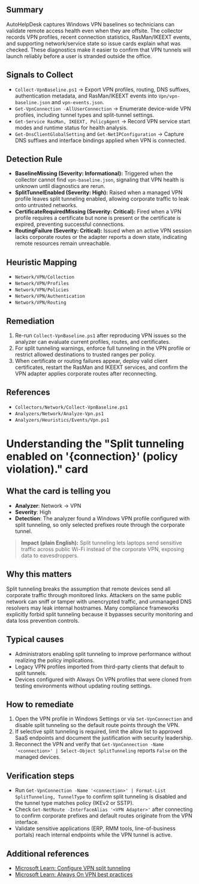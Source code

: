 ## Summary
AutoHelpDesk captures Windows VPN baselines so technicians can validate remote access health even when they are offsite. The collector records VPN profiles, recent connection statistics, RasMan/IKEEXT events, and supporting network/service state so issue cards explain what was checked. These diagnostics make it easier to confirm that VPN tunnels will launch reliably before a user is stranded outside the office.

## Signals to Collect
- `Collect-VpnBaseline.ps1` → Export VPN profiles, routing, DNS suffixes, authentication metadata, and RasMan/IKEEXT events into `Vpn/vpn-baseline.json` and `vpn-events.json`.
- `Get-VpnConnection -AllUserConnection` → Enumerate device-wide VPN profiles, including tunnel types and split-tunnel settings.
- `Get-Service RasMan, IKEEXT, PolicyAgent` → Record VPN service start modes and runtime status for health analysis.
- `Get-DnsClientGlobalSetting` and `Get-NetIPConfiguration` → Capture DNS suffixes and interface bindings applied when VPN is connected.

## Detection Rule
- **BaselineMissing (Severity: Informational):** Triggered when the collector cannot find `vpn-baseline.json`, signaling that VPN health is unknown until diagnostics are rerun.
- **SplitTunnelEnabled (Severity: High):** Raised when a managed VPN profile leaves split tunneling enabled, allowing corporate traffic to leak onto untrusted networks.
- **CertificateRequiredMissing (Severity: Critical):** Fired when a VPN profile requires a certificate but none is present or the certificate is expired, preventing successful connections.
- **RoutingFailure (Severity: Critical):** Issued when an active VPN session lacks corporate routes or the adapter reports a down state, indicating remote resources remain unreachable.

## Heuristic Mapping
- `Network/VPN/Collection`
- `Network/VPN/Profiles`
- `Network/VPN/Policies`
- `Network/VPN/Authentication`
- `Network/VPN/Routing`

## Remediation
1. Re-run `Collect-VpnBaseline.ps1` after reproducing VPN issues so the analyzer can evaluate current profiles, routes, and certificates.
2. For split tunneling warnings, enforce full tunneling in the VPN profile or restrict allowed destinations to trusted ranges per policy.
3. When certificate or routing failures appear, deploy valid client certificates, restart the RasMan and IKEEXT services, and confirm the VPN adapter applies corporate routes after reconnecting.

## References
- `Collectors/Network/Collect-VpnBaseline.ps1`
- `Analyzers/Network/Analyze-Vpn.ps1`
- `Analyzers/Heuristics/Events/Vpn.ps1`

# Understanding the "Split tunneling enabled on '{connection}' (policy violation)." card

## What the card is telling you
- **Analyzer**: Network → VPN
- **Severity**: High
- **Detection**: The analyzer found a Windows VPN profile configured with split tunneling, so only selected prefixes route through the corporate tunnel.

> **Impact (plain English):** Split tunneling lets laptops send sensitive traffic across public Wi-Fi instead of the corporate VPN, exposing data to eavesdroppers.

## Why this matters
Split tunneling breaks the assumption that remote devices send all corporate traffic through monitored links. Attackers on the same public network can sniff or tamper with unencrypted traffic, and unmanaged DNS resolvers may leak internal hostnames. Many compliance frameworks explicitly forbid split tunneling because it bypasses security monitoring and data loss prevention controls.

## Typical causes
- Administrators enabling split tunneling to improve performance without realizing the policy implications.
- Legacy VPN profiles imported from third-party clients that default to split tunnels.
- Devices configured with Always On VPN profiles that were cloned from testing environments without updating routing settings.

## How to remediate
1. Open the VPN profile in Windows Settings or via `Set-VpnConnection` and disable split tunneling so the default route points through the VPN.
2. If selective split tunneling is required, limit the allow list to approved SaaS endpoints and document the justification with security leadership.
3. Reconnect the VPN and verify that `Get-VpnConnection -Name '<connection>' | Select-Object SplitTunneling` reports `False` on the managed devices.

## Verification steps
- Run `Get-VpnConnection -Name '<connection>' | Format-List SplitTunneling, TunnelType` to confirm split tunneling is disabled and the tunnel type matches policy (IKEv2 or SSTP).
- Check `Get-NetRoute -InterfaceAlias '<VPN Adapter>'` after connecting to confirm corporate prefixes and default routes originate from the VPN interface.
- Validate sensitive applications (ERP, RMM tools, line-of-business portals) reach internal endpoints while the VPN tunnel is active.

## Additional references
- [Microsoft Learn: Configure VPN split tunneling](https://learn.microsoft.com/windows/security/identity-protection/vpn/vpn-configure-split-tunneling)
- [Microsoft Learn: Always On VPN best practices](https://learn.microsoft.com/windows-server/remote/remote-access/vpn/always-on-vpn/always-on-vpn-best-practices)
